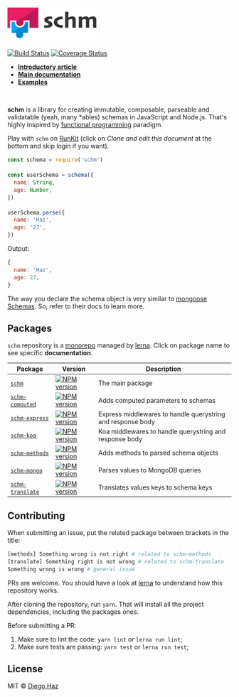 # <img src="logo/logo.svg" width="200">

[![Build Status](https://img.shields.io/travis/diegohaz/schm/master.svg?style=flat-square)](https://travis-ci.org/diegohaz/schm) [![Coverage Status](https://img.shields.io/codecov/c/github/diegohaz/schm/master.svg?style=flat-square)](https://codecov.io/gh/diegohaz/schm/branch/master)

- [**Introductory article**](https://medium.freecodecamp.org/how-to-write-powerful-schemas-in-javascript-490da6233d37)
- [**Main documentation**](packages/schm#readme)
- [**Examples**](https://runkit.com/diegohaz/schm)

<br />

**schm** is a library for creating immutable, composable, parseable and validatable (yeah, many *ables) schemas in JavaScript and Node.js. That's highly inspired by [functional programming](https://en.wikipedia.org/wiki/Functional_programming) paradigm.

Play with `schm` on [RunKit](https://runkit.com/diegohaz/schm) (click on *Clone and edit this document* at the bottom and skip login if you want).

```js
const schema = require('schm')

const userSchema = schema({
  name: String,
  age: Number,
})

userSchema.parse({
  name: 'Haz',
  age: '27',
})
```

Output:
```js
{
  name: 'Haz',
  age: 27,
}
```

The way you declare the schema object is very similar to [mongoose Schemas](http://mongoosejs.com/docs/guide.html). So, refer to their docs to learn more.

## Packages

`schm` repository is a [monorepo](https://danluu.com/monorepo/) managed by [lerna](https://github.com/lerna/lerna). Click on package name to see specific **documentation**.

| Package | Version | Description |
|---|---|---|
| [`schm`](packages/schm) | [![NPM version](https://img.shields.io/npm/v/schm.svg?style=flat-square)](https://npmjs.org/package/schm) | The main package |
| [`schm-computed`](packages/schm-computed) | [![NPM version](https://img.shields.io/npm/v/schm-computed.svg?style=flat-square)](https://npmjs.org/package/schm-computed) | Adds computed parameters to schemas |
| [`schm-express`](packages/schm-express) | [![NPM version](https://img.shields.io/npm/v/schm-express.svg?style=flat-square)](https://npmjs.org/package/schm-express) | Express middlewares to handle querystring and response body |
| [`schm-koa`](packages/schm-koa) | [![NPM version](https://img.shields.io/npm/v/schm-koa.svg?style=flat-square)](https://npmjs.org/package/schm-koa) | Koa middlewares to handle querystring and response body |
| [`schm-methods`](packages/schm-methods) | [![NPM version](https://img.shields.io/npm/v/schm-methods.svg?style=flat-square)](https://npmjs.org/package/schm-methods) | Adds methods to parsed schema objects |
| [`schm-mongo`](packages/schm-mongo) | [![NPM version](https://img.shields.io/npm/v/schm-mongo.svg?style=flat-square)](https://npmjs.org/package/schm-mongo) | Parses values to MongoDB queries |
| [`schm-translate`](packages/schm-translate) | [![NPM version](https://img.shields.io/npm/v/schm-translate.svg?style=flat-square)](https://npmjs.org/package/schm-translate) | Translates values keys to schema keys |

## Contributing

When submitting an issue, put the related package between brackets in the title:

```sh
[methods] Something wrong is not right # related to schm-methods
[translate] Something right is not wrong # related to schm-translate
Something wrong is wrong # general issue
```

PRs are welcome. You should have a look at [lerna](https://github.com/lerna/lerna) to understand how this repository works.

After cloning the repository, run `yarn`. That will install all the project dependencies, including the packages ones.

Before submitting a PR:

1. Make sure to lint the code: `yarn lint` or `lerna run lint`;
2. Make sure tests are passing: `yarn test` or `lerna run test`;

## License

MIT © [Diego Haz](https://github.com/diegohaz)
